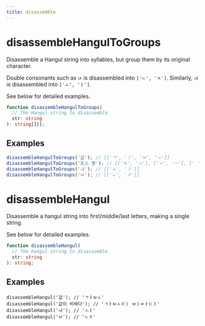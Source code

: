 ```yaml
---
title: disassemble
---
```


# disassembleHangulToGroups

Disassemble a Hangul string into syllables, but group them by its original character.

Double consonants such as `ㄵ` is disassembled into `['ㄴ', 'ㅈ']`. Similarly, `ㅘ` is disassembled into `['ㅗ', 'ㅏ']`.

See below for detailed examples.

```typescript
function disassembleHangulToGroups(
  // The Hangul string to disassemble
  str: string
): string[][];
```

## Examples

```typescript
disassembleHangulToGroups('값'); // [['ㄱ', 'ㅏ', 'ㅂ', 'ㅅ']]
disassembleHangulToGroups('토스 짱'); // [['ㅌ', 'ㅗ'], ['ㅅ', 'ㅡ'], [' '], ['ㅉ', 'ㅏ', 'ㅇ']]
disassembleHangulToGroups('ㅘ'); // [['ㅗ', 'ㅏ']]
disassembleHangulToGroups('ㄵ'); // [['ㄴ', 'ㅈ']]
```

# disassembleHangul

Disassemble a hangul string into first/middle/last letters, making a single string.

See below for detailed examples.

```typescript
function disassembleHangul(
  // The hangul string to disassemble
  str: string
): string;
```

## Examples

```tsx
disassembleHangul('값'); // 'ㄱㅏㅂㅅ'
disassembleHangul('값이 비싸다'); // 'ㄱㅏㅂㅅㅇㅣ ㅂㅣㅆㅏㄷㅏ'
disassembleHangul('ㅘ'); // 'ㅗㅏ'
disassembleHangul('ㄵ'); // 'ㄴㅈ'
```

